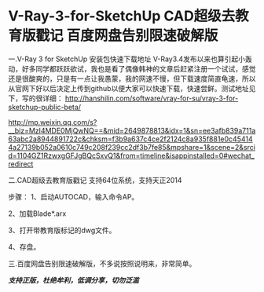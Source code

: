 # V-Ray-3-for-SketchUp CAD超级去教育版戳记   百度网盘告别限速破解版
一.V-Ray 3 for SketchUp 安装包快速下载地址
V-Ray3.4发布以来也算引起小轰动，好多同学都跃跃欲试，我也是看了偶像韩神的文章后赶紧注册一个试试，感觉还是很酸爽的，只是有一点让我愚蒙，我的网速不慢，但下载速度简直龟速，所以从官网下好以后决定上传到github以便大家可以快速下载，快速尝鲜。测试地址见下，写的很详细：
http://hanshilin.com/software/vray-for-su/vray-3-for-sketchup-public-beta/

http://mp.weixin.qq.com/s?__biz=MzI4MDE0MjQwNQ==&mid=2649878813&idx=1&sn=ee3afb839a711a63abc2a8944891722c&chksm=f3b9a637c4ce2f2124c8a935f881e0c454144a27139b052a0610c749c208f239cc2df3b7fe85&mpshare=1&scene=2&srcid=1104GZ1RzwxgGFJgBQcSxvQ1&from=timeline&isappinstalled=0#wechat_redirect


二.CAD超级去教育版戳记
支持64位系统，支持天正2014

步骤：
1、启动AUTOCAD，输入命令AP。

2、加载Blade*.arx

3、打开带教育版标记的dwg文件。

4、存盘。

三.百度网盘告别限速破解版，不多说按照说明来，非常简单。

***支持正版，杜绝牟利，低调分享，切勿泛滥***
